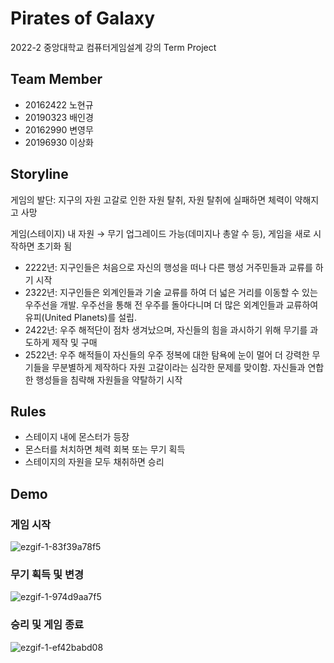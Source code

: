 # Pirates of Galaxy

2022-2 중앙대학교 컴퓨터게임설계 강의 Term Project

## Team Member

- 20162422 노현규
- 20190323 배인경
- 20162990 변영무
- 20196930 이상화

## Storyline

게임의 발단: 지구의 자원 고갈로 인한 자원 탈취, 자원 탈취에 실패하면 체력이 약해지고 사망

게임(스테이지) 내 자원 → 무기 업그레이드 가능(데미지나 총알 수 등), 게임을 새로 시작하면 초기화 됨

- 2222년: 지구인들은 처음으로 자신의 행성을 떠나 다른 행성 거주민들과 교류를 하기 시작
- 2322년: 지구인들은 외계인들과 기술 교류를 하여 더 넓은 거리를 이동할 수 있는 우주선을 개발. 우주선을 통해 전 우주를 돌아다니며 더 많은 외계인들과 교류하여 유피(United Planets)를 설립.
- 2422년: 우주 해적단이 점차 생겨났으며, 자신들의 힘을 과시하기 위해 무기를 과도하게 제작 및 구매
- 2522년: 우주 해적들이 자신들의 우주 정복에 대한 탐욕에 눈이 멀어 더 강력한 무기들을 무분별하게 제작하다 자원 고갈이라는 심각한 문제를 맞이함. 자신들과 연합한 행성들을 침략해 자원들을 약탈하기 시작

## Rules

-	스테이지 내에 몬스터가 등장
-	몬스터를 처치하면 체력 회복 또는 무기 획득
-	스테이지의 자원을 모두 채취하면 승리

## Demo

### 게임 시작
![ezgif-1-83f39a78f5](https://user-images.githubusercontent.com/52741902/205443784-228852b0-4c1d-427a-a8e7-4542f7604ab7.gif)

### 무기 획득 및 변경
![ezgif-1-974d9aa7f5](https://user-images.githubusercontent.com/52741902/205443640-c3a997f5-e293-420d-8745-fa68ed3ddd51.gif)

### 승리 및 게임 종료
![ezgif-1-ef42babd08](https://user-images.githubusercontent.com/52741902/205443875-e4d77949-9161-4eb8-9b42-d10848422581.gif)

